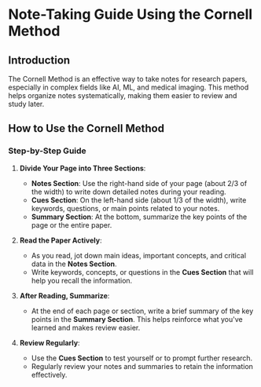 # Note-Taking Guide Using the Cornell Method

## Introduction

The Cornell Method is an effective way to take notes for research papers, especially in complex fields like AI, ML, and medical imaging. This method helps organize notes systematically, making them easier to review and study later.

## How to Use the Cornell Method

### Step-by-Step Guide

1. **Divide Your Page into Three Sections**:
   - **Notes Section**: Use the right-hand side of your page (about 2/3 of the width) to write down detailed notes during your reading.
   - **Cues Section**: On the left-hand side (about 1/3 of the width), write keywords, questions, or main points related to your notes.
   - **Summary Section**: At the bottom, summarize the key points of the page or the entire paper.

2. **Read the Paper Actively**:
   - As you read, jot down main ideas, important concepts, and critical data in the **Notes Section**.
   - Write keywords, concepts, or questions in the **Cues Section** that will help you recall the information.

3. **After Reading, Summarize**:
   - At the end of each page or section, write a brief summary of the key points in the **Summary Section**. This helps reinforce what you've learned and makes review easier.

4. **Review Regularly**:
   - Use the **Cues Section** to test yourself or to prompt further research.
   - Regularly review your notes and summaries to retain the information effectively.


